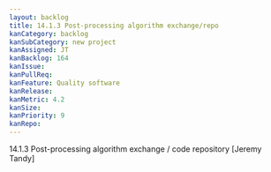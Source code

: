 ```yaml
---
layout: backlog
title: 14.1.3 Post-processing algorithm exchange/repo
kanCategory: backlog
kanSubCategory: new project
kanAssigned: JT
kanBacklog: 164
kanIssue:
kanPullReq:
kanFeature: Quality software
kanRelease:
kanMetric: 4.2
kanSize:
kanPriority: 9
kanRepo:
---
```

14.1.3 Post-processing algorithm exchange / code repository [Jeremy Tandy]

